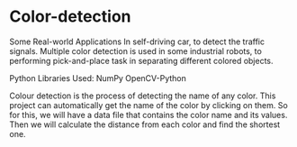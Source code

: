 # Color-detection
Some Real-world Applications
In self-driving car, to detect the traffic signals.
Multiple color detection is used in some industrial robots, to performing pick-and-place task in separating different colored objects.

Python Libraries Used:
NumPy
OpenCV-Python

Colour detection is the process of detecting the name of any color. This project can automatically get the name of the color by clicking on them. So for this, we will have a data file that contains the color name and its values. Then we will calculate the distance from each color and find the shortest one.
